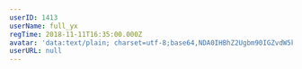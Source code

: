 ```yaml
---
userID: 1413
userName: full_yx
regTime: 2018-11-11T16:35:00.000Z
avatar: 'data:text/plain; charset=utf-8;base64,NDA0IHBhZ2Ugbm90IGZvdW5kCg=='
userURL: null
---
```



